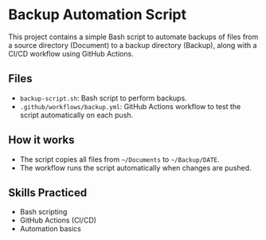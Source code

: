 # Backup Automation Script

This project contains a simple Bash script to automate backups of files from a source directory (Document) to a backup directory (Backup), along with a CI/CD workflow using GitHub Actions.

## Files

- `backup-script.sh`: Bash script to perform backups.
- `.github/workflows/backup.yml`: GitHub Actions workflow to test the script automatically on each push.

## How it works

- The script copies all files from `~/Documents` to `~/Backup/DATE`.
- The workflow runs the script automatically when changes are pushed.

## Skills Practiced

- Bash scripting
- GitHub Actions (CI/CD)
- Automation basics
